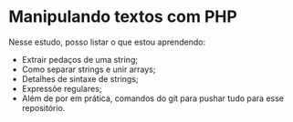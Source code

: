 # Manipulando textos com PHP

Nesse estudo, posso listar o que estou aprendendo: 
- Extrair pedaços de uma string;
- Como separar strings e unir arrays;
- Detalhes de sintaxe de strings;
- Expressõe regulares;
- Além de por em prática, comandos do git para pushar tudo para esse repositório.
  
```bash
